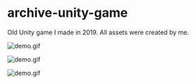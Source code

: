 # archive-unity-game
Old Unity game I made in 2019. All assets were created by me.

![demo.gif](https://github.com/xegativ/archive-unity-game/demo.gif)

![demo.gif](https://github.com/xegativ/archive-unity-game/assets/52055203/f3fa2dc4-b5dd-418a-973c-0fdfa79d6751)

![demo.gif](https://media.giphy.com/media/6IbQBiEqZ6yRvDNv0X/giphy.gif)
